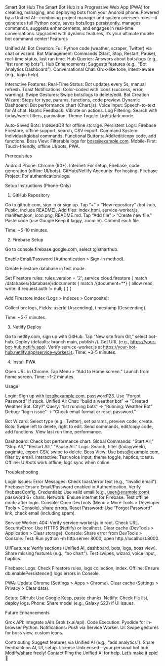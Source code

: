 Smart Bot Hub
The Smart Bot Hub is a Progressive Web App (PWA) for creating, managing, and deploying bots from your Android phone. Powered by a Unified AI—combining project manager and system overseer roles—it generates full Python code, saves bots/logs persistently, manages commands, suggests enhancements, and engages in real-time conversations. Upgraded with dynamic features, it’s your ultimate mobile bot command center!
Features

Unified AI:
Bot Creation: Full Python code (weather, scraper, Twitter) via chat or wizard.
Bot Management: Commands (Start, Stop, Restart, Pause), real-time status, last run time.
Hub Queries: Answers about bots/logs (e.g., “list running bots”).
Hub Enhancements: Suggests features (e.g., “Bot Analytics Dashboard”).
Conversational Chat: Grok-like tone, intent-aware (e.g., login help).


Interactive Features:
Real-Time Status: Bot updates every 5s, manual refresh.
Toast Notifications: Color-coded with icons (success, error, warning).
Swipe Gestures: Swipe bots/logs to delete/edit.
Bot Creation Wizard: Steps for type, params, functions, code preview.
Dynamic Dashboard: Bot performance chart (Chart.js).
Voice Input: Speech-to-text for AI chat.
Haptic Feedback: Vibrate on actions.
Log Filtering: Search with today/week filters, pagination.
Theme Toggle: Light/dark mode.


Auto-Saved Bots: IndexedDB for offline storage.
Persistent Logs: Firebase Firestore, offline support, search, CSV export.
Command System: Individual/global commands.
Functional Buttons: Add/edit/copy code, add functions.
Boss View: Filterable logs for boss@example.com.
Mobile-First: Touch-friendly, offline UI/bots, PWA.

Prerequisites

Android Phone: Chrome (90+).
Internet: For setup, Firebase, code generation (offline UI/bots).
GitHub/Netlify Accounts: For hosting.
Firebase Project: For authentication/logs.

Setup Instructions (Phone-Only)
1. GitHub Repository

Go to github.com, sign in or sign up.
Tap “+” > “New repository” (bot-hub, Public, include README).
Add files: index.html, service-worker.js, manifest.json, icon.png, README.md.
Tap “Add file” > “Create new file.”
Paste code (use Google Keep if laggy, zoom in).
Commit each file.


Time: ~5-10 minutes.

2. Firebase Setup

Go to console.firebase.google.com, select tglsmarthub.

Enable Email/Password (Authentication > Sign-in method).

Create Firestore database in test mode.

Set Firestore rules:
rules_version = '2';
service cloud.firestore {
  match /databases/{database}/documents {
    match /{document=**} {
      allow read, write: if request.auth != null;
    }
  }
}


Add Firestore index (Logs > Indexes > Composite):

Collection: logs, Fields: userId (Ascending), timestamp (Descending).


Time: ~5-7 minutes.


3. Netlify Deploy

Go to netlify.com, sign up with GitHub.
Tap “New site from Git,” select bot-hub.
Deploy (defaults: branch main, publish /).
Get URL (e.g., https://your-bot-hub.netlify.app).
Verify service-worker.js at https://your-bot-hub.netlify.app/service-worker.js.
Time: ~3-5 minutes.

4. Install PWA

Open URL in Chrome.
Tap Menu > “Add to Home screen.”
Launch from home screen.
Time: ~1-2 minutes.

Usage

Login: Sign up with test@example.com, password123. Use “Forgot Password” if stuck.
Unified AI:
Chat: “build a weather bot” → “Created Weather Bot. City?”
Query: “list running bots” → “Running: Weather Bot”
Debug: “login issue” → “Check email format or reset password.”


Bot Wizard: Select type (e.g., Twitter), set params, preview code, create.
Bots:
Swipe left to delete, right to edit.
Send commands, edit/copy code, add functions.
View last run time, performance.


Dashboard: Check bot performance chart.
Global Commands: “Start All,” “Stop All,” “Restart All,” “Pause All.”
Logs: Search, filter (today/week), paginate, export CSV, swipe to delete.
Boss View: Use boss@example.com, filter by email.
Interactive: Test voice input, theme toggle, haptics, toasts.
Offline: UI/bots work offline; logs sync when online.

Troubleshooting

Login Issues:
Error Messages: Check toast/error text (e.g., “Invalid email”).
Firebase: Ensure Email/Password enabled in Authentication. Verify firebaseConfig.
Credentials: Use valid email (e.g., user@example.com), password 6+ chars.
Network: Ensure internet for Firebase. Test offline mode after login.
Console: Open DevTools (Menu > More Tools > Developer Tools > Console), share errors.
Reset Password: Use “Forgot Password” link, check email (including spam).


Service Worker:
404: Verify service-worker.js in root. Check URL.
SecurityError: Use HTTPS (Netlify) or localhost. Clear cache (DevTools > Application > Clear storage).
Console: Share error from DevTools > Console.
Test: Run python -m http.server 8000, open http://localhost:8000.


UI/Features:
Verify sections (Unified AI, dashboard, bots, logs, boss view).
Share missing features (e.g., “no chart”).
Test swipes, wizard, voice input, haptics.


Firebase:
Logs: Check Firestore rules, logs collection, index.
Offline: Ensure db.enablePersistence() logs errors in Console.


PWA:
Update Chrome (Settings > Apps > Chrome).
Clear cache (Settings > Privacy > Clear data).


Setup:
GitHub: Use Google Keep, paste chunks.
Netlify: Check file list, deploy logs.
Phone: Share model (e.g., Galaxy S23) if UI issues.



Future Enhancements

Grok API: Integrate xAI’s Grok (x.ai/api).
Code Execution: Pyodide for in-browser Python.
Notifications: Push via Service Worker.
UI: Swipe gestures for boss view, custom icons.

Contributing
Suggest features via Unified AI (e.g., “add analytics”). Share feedback on AI, UI, setup.
License
Unlicensed—your personal bot hub. Modify/share freely!
Contact
Ping the Unified AI for help. Let’s make it epic! 🚀
